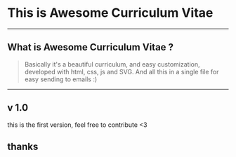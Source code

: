 # This is Awesome Curriculum Vitae

----
## What is Awesome Curriculum Vitae ?


>Basically it's a beautiful curriculum, and easy customization, developed with html, css, js and SVG. And all this in a single file for easy sending to emails :)

----
## v 1.0
this is the first version, feel free to contribute <3


## thanks
